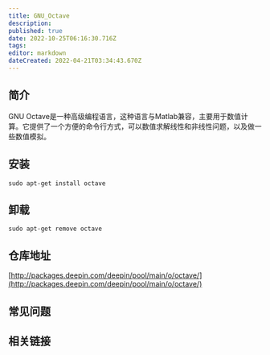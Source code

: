 ```yaml
---
title: GNU_Octave
description: 
published: true
date: 2022-10-25T06:16:30.716Z
tags: 
editor: markdown
dateCreated: 2022-04-21T03:34:43.670Z
---
```


## 简介

GNU Octave是一种高级编程语言，这种语言与Matlab兼容，主要用于数值计算。它提供了一个方便的命令行方式，可以数值求解线性和非线性问题，以及做一些数值模拟。

## 安装

`sudo apt-get install octave`

## 卸载

`sudo apt-get remove octave`

## 仓库地址

[http://packages.deepin.com/deepin/pool/main/o/octave/](http://packages.deepin.com/deepin/pool/main/o/octave/)

## 常见问题

## 相关链接
